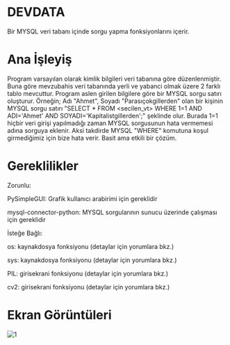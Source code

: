 # DEVDATA

Bir MYSQL veri tabanı içinde sorgu yapma fonksiyonlarını içerir.

# Ana İşleyiş

Program varsayılan olarak kimlik bilgileri veri tabanına göre düzenlenmiştir. Buna göre mevzubahis veri tabanında yerli ve yabanci olmak üzere 2 farklı tablo mevcuttur. Program aslen girilen bilgilere göre bir MYSQL sorgu satırı oluşturur. Örneğin; Adı "Ahmet", Soyadı "Parasıçokgillerden" olan bir kişinin MYSQL sorgu satırı "SELECT * FROM <secilen_vt> WHERE 1=1 AND ADI='Ahmet' AND SOYADI='Kapitalistgillerden';" şeklinde olur. Burada 1=1 hiçbir veri girişi yapılmadığı zaman MYSQL sorgusunun hata vermemesi adına sorguya eklenir. Aksi takdirde MYSQL "WHERE" komutuna koşul girmediğimiz için bize hata verir. Basit ama etkili bir çözüm.

# Gereklilikler

Zorunlu:

PySimpleGUI: Grafik kullanıcı arabirimi için gereklidir

mysql-connector-python: MYSQL sorgularının sunucu üzerinde çalışması için gereklidir

İsteğe Bağlı:

os: kaynakdosya fonksiyonu (detaylar için yorumlara bkz.)

sys: kaynakdosya fonksiyonu (detaylar için yorumlara bkz.)

PIL: girisekrani fonksiyonu (detaylar için yorumlara bkz.)

cv2: girisekrani fonksiyonu (detaylar için yorumlara bkz.)

# Ekran Görüntüleri


![1](https://user-images.githubusercontent.com/103260281/210623528-f174ba64-6114-4ed5-a838-29301faa2c37.PNG)
